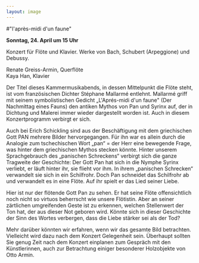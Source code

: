 ```yaml
---
layout: image
---
```


\#"l'après-midi d'un faune"   

**Sonntag, 24. April um 15 Uhr** 

Konzert für Flöte und Klavier. Werke von Bach, Schubert (Arpeggione) und Debussy.  

Renate Greiss-Armin, Querflöte  
Kaya Han, Klavier    

Der Titel dieses Kammermusikabends, in dessen Mittelpunkt die Flöte steht, ist vom französischen Dichter Stéphane Mallarmé entlehnt. Mallarmé griff mit seinem symbolistischen Gedicht „L'Aprés-midi d'un faune" (Der Nachmittag eines Fauns) den antiken Mythos von Pan und Syrinx auf, der in Dichtung und Malerei immer wieder dargestellt worden ist. Auch in diesem Konzertprogramm verbirgt er sich.

Auch bei Erich Schickling sind aus der Beschäftigung mit dem griechischen Gott PAN mehrere Bilder hervorgegangen. Für ihn war es allein durch die Analogie zum tschechischen Wort „pan“ = der Herr eine bewegende Frage, was hinter dem griechischen Mythos stecken könnte. Hinter unserem Sprachgebrauch des „panischen Schreckens“ verbirgt sich die ganze Tragweite der Geschichte: Der Gott Pan hat sich in die Nymphe Syrinx verliebt, er läuft hinter ihr, sie flieht vor ihm. In ihrem „panischen Schrecken“ verwandelt sie sich in ein Schilfrohr. Doch Pan schneidet das Schilfrohr ab und verwandelt es in eine Flöte. Auf ihr spielt er das Lied seiner Liebe.

Hier ist nur der flötende Gott Pan zu sehen. Er hat seine Flöte offensichtlich noch nicht so virtuos beherrscht wie unsere Flötistin. Aber an seiner zärtlichen umgreifenden Geste ist zu erkennen, welchen Stellenwert der Ton hat, der aus dieser Not geboren wird. Könnte sich in dieser Geschichte der Sinn des Wortes verbergen, dass die Liebe stärker sei als der Tod?

Mehr darüber könnten wir erfahren, wenn wir das gesamte Bild betrachten. Vielleicht wird dazu nach dem Konzert Gelegenheit sein. Überhaupt sollten Sie genug Zeit nach dem Konzert einplanen zum Gespräch mit den Künstlerinnen, auch zur Betrachtung einiger besonderer Holzobjekte von Otto Armin.
